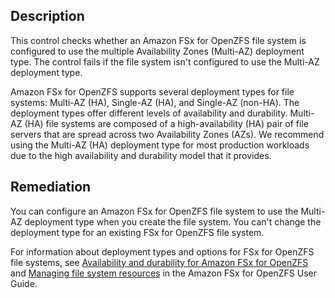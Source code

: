 ## Description

This control checks whether an Amazon FSx for OpenZFS file system is configured to use the multiple Availability Zones (Multi-AZ) deployment type. The control fails if the file system isn't configured to use the Multi-AZ deployment type.

Amazon FSx for OpenZFS supports several deployment types for file systems: Multi-AZ (HA), Single-AZ (HA), and Single-AZ (non-HA). The deployment types offer different levels of availability and durability. Multi-AZ (HA) file systems are composed of a high-availability (HA) pair of file servers that are spread across two Availability Zones (AZs). We recommend using the Multi-AZ (HA) deployment type for most production workloads due to the high availability and durability model that it provides.

## Remediation

You can configure an Amazon FSx for OpenZFS file system to use the Multi-AZ deployment type when you create the file system. You can't change the deployment type for an existing FSx for OpenZFS file system.

For information about deployment types and options for FSx for OpenZFS file systems, see [Availability and durability for Amazon FSx for OpenZFS](https://docs.aws.amazon.com/fsx/latest/OpenZFSGuide/availability-durability.html) and [Managing file system resources](https://docs.aws.amazon.com/fsx/latest/OpenZFSGuide/managing-file-systems.html) in the Amazon FSx for OpenZFS User Guide.